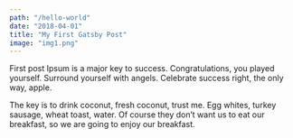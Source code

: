```yaml
---
path: "/hello-world"
date: "2018-04-01"
title: "My First Gatsby Post"
image: "img1.png"
---
```


First post Ipsum is a major key to success. Congratulations, you played yourself. Surround yourself with angels. Celebrate success right, the only way, apple. 
 
The key is to drink coconut, fresh coconut, trust me. Egg whites, turkey sausage, wheat toast, water. Of course they don’t want us to eat our breakfast, so we are going to enjoy our breakfast. 




